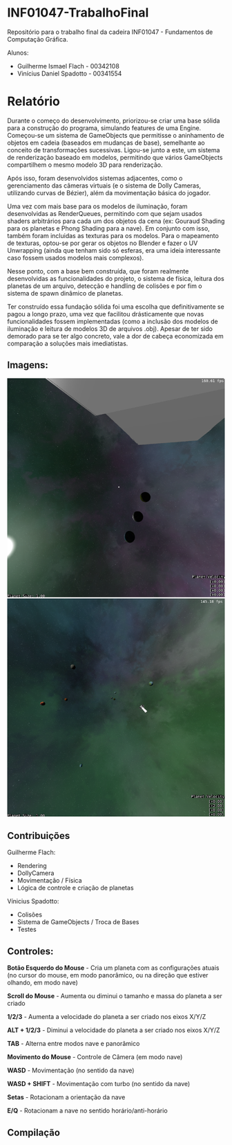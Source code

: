 # INF01047-TrabalhoFinal
Repositório para o trabalho final da cadeira INF01047 - Fundamentos de Computação Gráfica.

Alunos:
- Guilherme Ismael Flach - 00342108
- Vinícius Daniel Spadotto - 00341554

# Relatório

Durante o começo do desenvolvimento, priorizou-se criar uma base sólida para a construção do programa, simulando features de uma Engine. Começou-se um sistema de GameObjects que permitisse o aninhamento de objetos em cadeia (baseados em mudanças de base), semelhante ao conceito de transformações sucessivas. Ligou-se junto a este, um sistema de renderização baseado em modelos, permitindo que vários GameObjects compartilhem o mesmo modelo 3D para renderização.

Após isso, foram desenvolvidos sistemas adjacentes, como o gerenciamento das câmeras virtuais (e o sistema de Dolly Cameras, utilizando curvas de Bézier), além da movimentação básica do jogador.

Uma vez com mais base para os modelos de iluminação, foram desenvolvidas as RenderQueues, permitindo com que sejam usados shaders arbitrários para cada um dos objetos da cena (ex: Gouraud Shading para os planetas e Phong Shading para a nave). Em conjunto com isso, também foram incluidas as texturas para os modelos. Para o mapeamento de texturas, optou-se por gerar os objetos no Blender e fazer o UV Unwrapping (ainda que tenham sido só esferas, era uma ideia interessante caso fossem usados modelos mais complexos).

Nesse ponto, com a base bem construída, que foram realmente desenvolvidas as funcionalidades do projeto, o sistema de física, leitura dos planetas de um arquivo, detecção e handling de colisões e por fim o sistema de spawn dinâmico de planetas.

Ter construído essa fundação sólida foi uma escolha que definitivamente se pagou a longo prazo, uma vez que facilitou drásticamente que novas funcionalidades fossem implementadas (como a inclusão dos modelos de iluminação e leitura de modelos 3D de arquivos .obj). Apesar de ter sido demorado para se ter algo concreto, vale a dor de cabeça economizada em comparação a soluções mais imediatistas.

## Imagens:

![Demonstração 1](https://github.com/Guilherme-Flach/INF01047-TrabalhoFinal/blob/main/Demo1.png?raw=true)
![Demonstração 2](https://github.com/Guilherme-Flach/INF01047-TrabalhoFinal/blob/main/Demo2.png?raw=true)

## Contribuições

Guilherme Flach:
- Rendering
- DollyCamera
- Movimentação / Física
- Lógica de controle e criação de planetas

Vínicius Spadotto:
- Colisões
- Sistema de GameObjects / Troca de Bases
- Testes

## Controles:

**Botão Esquerdo do Mouse** - Cria um planeta com as configurações atuais (no cursor do mouse, em modo panorâmico, ou na direção que estiver olhando, em modo nave)

**Scroll do Mouse** - Aumenta ou diminui o tamanho e massa do planeta a ser criado

**1/2/3** - Aumenta a velocidade do planeta a ser criado nos eixos X/Y/Z

**ALT + 1/2/3** - Diminui a velocidade do planeta a ser criado nos eixos X/Y/Z

**TAB** - Alterna entre modos nave e panorâmico

**Movimento do Mouse** - Controle de Câmera (em modo nave)

**WASD** - Movimentação (no sentido da nave)

**WASD + SHIFT** - Movimentação com turbo (no sentido da nave)

**Setas** - Rotacionam a orientação da nave

**E/Q** - Rotacionam a nave no sentido horário/anti-horário

## Compilação